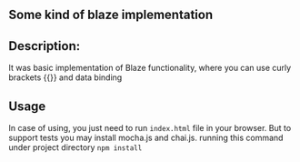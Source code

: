 ## Some kind of blaze implementation

**Description:**
---
It was basic implementation of Blaze functionality, where you can use curly brackets {{}} and data binding


**Usage**
---
In case of using, you just need to run `index.html` file in your browser. But to support tests you may install mocha.js
and chai.js. running this command under project directory  `npm install`

